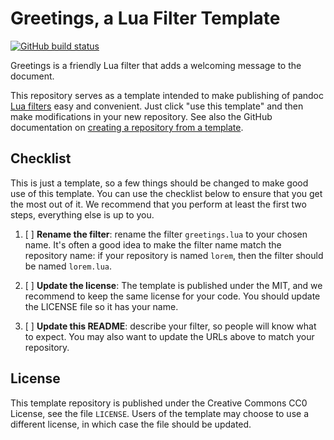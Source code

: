 Greetings, a Lua Filter Template
==================================================================

[![GitHub build status][CI badge]][CI workflow]

Greetings is a friendly Lua filter that adds a welcoming message
to the document.

This repository serves as a template intended to make publishing
of pandoc [Lua filters][] easy and convenient. Just click "use
this template" and then make modifications in your new repository.
See also the GitHub documentation on [creating a repository from a
template][from template].

[Lua filters]: https://pandoc.org/lua-filters.html
[from template]: https://docs.github.com/en/repositories/creating-and-managing-repositories/creating-a-repository-from-a-template
[CI badge]: https://img.shields.io/github/workflow/status/tarleb/lua-filter-template/CI?logo=github
[CI workflow]: https://github.com/tarleb/lua-filter-template/actions/workflows/ci.yaml

Checklist
------------------------------------------------------------------

This is just a template, so a few things should be changed to make
good use of this template. You can use the checklist below to
ensure that you get the most out of it. We recommend that you
perform at least the first two steps, everything else is up to
you.

1. [ ] **Rename the filter**: rename the filter `greetings.lua` to
   your chosen name. It's often a good idea to make the filter
   name match the repository name: if your repository is named
   `lorem`, then the filter should be named `lorem.lua`.

2. [ ] **Update the license**: The template is published under the
   MIT, and we recommend to keep the same license for your code.
   You should update the LICENSE file so it has your name.

3. [ ] **Update this README**: describe your filter, so people
   will know what to expect. You may also want to update the URLs
   above to match your repository.

License
------------------------------------------------------------------

This template repository is published under the Creative Commons
CC0 License, see the file `LICENSE`. Users of the template may
choose to use a different license, in which case the file should
be updated.
